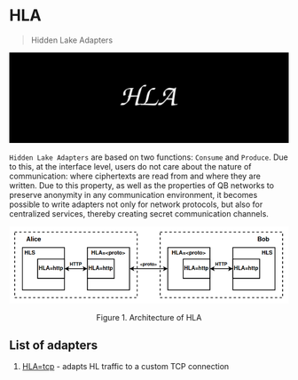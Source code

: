 # HLA

> Hidden Lake Adapters

<img src="images/hla_logo.png" alt="hla_logo.png"/>

`Hidden Lake Adapters` are based on two functions: `Consume` and `Produce`. Due to this, at the interface level, users do not care about the nature of communication: where ciphertexts are read from and where they are written. Due to this property, as well as the properties of QB networks to preserve anonymity in any communication environment, it becomes possible to write adapters not only for network protocols, but also for centralized services, thereby creating secret communication channels.

<p align="center"><img src="images/hla_arch.png" alt="hla_arch.png"/></p>
<p align="center">Figure 1. Architecture of HLA</p>

## List of adapters

1. [HLA=tcp](hla_tcp) - adapts HL traffic to a custom TCP connection
